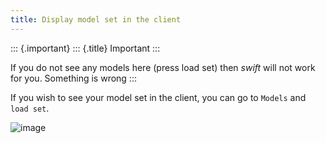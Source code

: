 ```yaml
---
title: Display model set in the client
---
```


::: {.important}
::: {.title}
Important
:::

If you do not see any models here (press load set) then *swift* will not
work for you. Something is wrong
:::

If you wish to see your model set in the client, you can go to `Models`
and `load set`.

![image](http://img.swift-project.org/Model_set_in_client.png)
